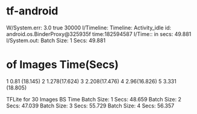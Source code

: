 # tf-android


W/System.err: 3.0
    true
    30000
I/Timeline: Timeline: Activity_idle id: android.os.BinderProxy@325935f time:182594587
I/Time::  in secs: 49.881
I/System.out: Batch Size: 1  Secs: 49.881



# of Images 	Time(Secs)
1		0.81 (18.145)
2		1.278(17.624)
3		2.208(17.476)
4		2.96(16.826)
5		3.331 (18.805)



TFLite
for 30 Images
BS Time
Batch Size: 1  Secs: 48.659
Batch Size: 2  Secs: 47.039
Batch Size: 3  Secs: 55.729
Batch Size: 4  Secs: 56.357